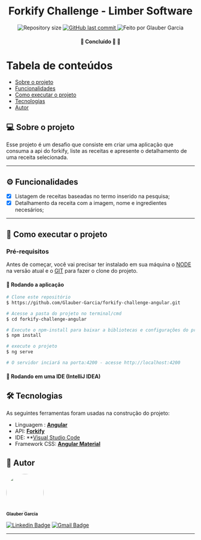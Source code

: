 <h1 align="center">
    Forkify Challenge - Limber Software
</h1>

<p align="center">
  <img alt="Repository size" src="https://img.shields.io/github/repo-size/Glauber-Garcia/forkify-challenge-angular?style=for-the-badge&logo=appveyor"/>
  <a href="https://github.com/Glauber-Garcia/forkify-challenge-angular/commits/master?style=for-the-badge&logo=appveyor">
    <img alt="GitHub last commit" src="https://img.shields.io/github/last-commit/Glauber-Garcia/forkify-challenge-angular?style=for-the-badge&logo=appveyor">
  </a>
    <img alt="Feito por Glauber Garcia" src="https://img.shields.io/badge/feito%20por-Glauber Garcia-blue?style=for-the-badge&logo=appveyor"/>
  </p>
<h4 align="center">
 🚧   Concluído 🚀 🚧
</h4>

Tabela de conteúdos
=================
<!--ts-->
* [Sobre o projeto](#-sobre-o-projeto)
* [Funcionalidades](#-funcionalidades)
* [Como executar o projeto](#-como-executar-o-projeto)
* [Tecnologias](#-tecnologias)
* [Autor](#-autor)
<!--te-->

## 💻 Sobre o projeto

Esse projeto é um desafio que consiste em criar uma aplicação que consuma a api do forkify, liste as receitas e apresente o detalhamento de uma receita selecionada.

---

## ⚙️ Funcionalidades

* [x] Listagem de receitas baseadas no termo inserido na pesquisa;
* [x] Detalhamento da receita com a imagem, nome e ingredientes necesários;

---

## 🚀 Como executar o projeto

### Pré-requisitos

Antes de começar, você vai precisar ter instalado em sua máquina o [NODE](https://nodejs.org/en) na versão atual e o [GIT](https://git-scm.com/) para fazer o clone do projeto.

#### 🎲 Rodando a aplicação

```bash
# Clone este repositório
$ https://github.com/Glauber-Garcia/forkify-challenge-angular.git

# Acesse a pasta do projeto no terminal/cmd
$ cd forkify-challenge-angular

# Execute o npm-install para baixar a bibliotecas e configurações do projeto
$ npm install

# execute o projeto
$ ng serve

# O servidor inciará na porta:4200 - acesse http://localhost:4200 
```

#### 🎲 Rodando em uma IDE (IntelliJ IDEA)

## 🛠 Tecnologias

As seguintes ferramentas foram usadas na construção do projeto:

* Linguagem : **[Angular](https://material.angular.io/)**
* API:  **[Forkify](https://forkify-api.herokuapp.com/)**
* IDE: **[Visual Studio Code](https://code.visualstudio.com/)
* Framework CSS:  **[Angular Material](https://material.angular.io/)**

## 🦸 Autor

 <img style="border-radius: 50%;" src="https://avatars.githubusercontent.com/u/39419369?v=4" width="100px;" alt=""/>
 <br />
 <sub><b>Glauber Garcia</b></sub>
 <br />

[![Linkedin Badge](https://img.shields.io/badge/-Glauber-blue?style=flat-square&logo=Linkedin&logoColor=white&link=https://www.linkedin.com/in/glauber-lucas-garcia-correa-leite-33390b158/)](https://www.linkedin.com/in/glauber-lucas-garcia-correa-leite-33390b158/)
[![Gmail Badge](https://img.shields.io/badge/-glaubercorreagarcia@gmail.com-c14438?style=flat-square&logo=Gmail&logoColor=white&link=mailto:glaubercorreagarcia@gmail.com)](mailto:glaubercorreagarcia@gmail.com)

---
